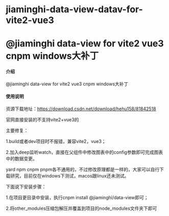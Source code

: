 # jiaminghi-data-view-datav-for-vite2-vue3

# @jiaminghi data-view for vite2 vue3 cnpm windows大补丁

#### 介绍
@jiaminghi data-view for vite2 vue3 cnpm windows大补丁

#### 使用说明

资源下载地址：https://download.csdn.net/download/hehu158/81842518

官网直接安装的不支持vite2+vue3的

主要修复：

1.build或者dev项目时不报错，兼容vite2，vue3；

2.加入deep监听watch，直接在父组件中修改图表中的config参数即可完成图表中的数据变更。


yard npm cnpm pnpm各不通用的，不过修改原理都是一样的，大家可以自行下载研究，目前仅在windows下测试，macos跟linux还未测试。


下面说下安装步骤：

1.在项目更目录中安装，执行cnpm install @jiaminghi/data-view即可；

2.将other_modules压缩包解压并覆盖到项目的node_modules文件夹下即可

